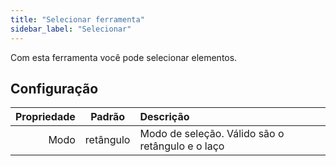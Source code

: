 ```yaml
---
title: "Selecionar ferramenta"
sidebar_label: "Selecionar"
---
```



Com esta ferramenta você pode selecionar elementos.

## Configuração

| Propriedade |  Padrão   | Descrição                                        |
| -----------:|:---------:|:------------------------------------------------ |
|        Modo | retângulo | Modo de seleção. Válido são o retângulo e o laço |
